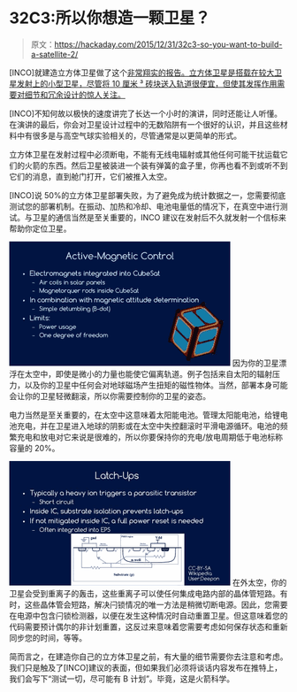 # 32C3:所以你想造一颗卫星？

> 原文：<https://hackaday.com/2015/12/31/32c3-so-you-want-to-build-a-satellite-2/>

[INCO]就建造立方体卫星做了这个[非常翔实的报告。立方体卫星是搭载在较大卫星发射上的小型卫星，尽管将 10 厘米 ³ 砖块送入轨道很便宜，但使其发挥作用需要对细节和冗余设计的惊人关注。](https://media.ccc.de/v/32c3-7341-so_you_want_to_build_a_satellite#video)

[INCO]不知何故以极快的速度讲完了长达一个小时的演讲，同时还能让人听懂。在演讲的最后，你会对卫星设计过程中的无数陷阱有一个很好的认识，并且这些材料中有很多是与高空气球实验相关的，尽管通常是以更简单的形式。

立方体卫星在发射过程中必须断电，不能有无线电辐射或其他任何可能干扰运载它们的火箭的东西。然后卫星被装进一个装有弹簧的盒子里，你再也看不到或听不到它们的消息，直到舱门打开，它们被推入太空。

[INCO]说 50%的立方体卫星部署失败，为了避免成为统计数据之一，您需要彻底测试您的部署机制。在振动、加热和冷却、电池电量低的情况下，在真空中进行测试。与卫星的通信当然是至关重要的，INCO 建议在发射后不久就发射一个信标来帮助你定位卫星。

[![satellite_2-shot0003](img/d075a44076d99a7ed6576aef80c746b5.png)](https://hackaday.com/wp-content/uploads/2015/12/satellite_2-shot0003.jpg) 因为你的卫星漂浮在太空中，即使是微小的力量也能使它偏离轨道。例子包括来自太阳的辐射压力，以及你的卫星中任何会对地球磁场产生扭矩的磁性物体。当然，部署本身可能会让你的卫星轻微翻滚，所以你需要控制你的卫星的姿态。

电力当然是至关重要的，在太空中这意味着太阳能电池。管理太阳能电池，给锂电池充电，并在卫星进入地球的阴影或在太空中失控翻滚时平滑电源循环。电池的频繁充电和放电对它来说是很难的，所以你要保持你的充电/放电周期低于电池标称容量的 20%。

[![mpv-shot0001](img/f7843bcff964f7690602246d0d458597.png)](https://hackaday.com/wp-content/uploads/2015/12/mpv-shot0001.jpg) 在外太空，你的卫星会受到重离子的轰击，这些重离子可以使任何集成电路内部的晶体管短路。有时，这些晶体管会短路，解决闩锁情况的唯一方法是稍微切断电源。因此，您需要在电源中包含闩锁检测器，以便在发生这种情况时自动重置卫星。但这意味着您的代码需要预计偶尔的非计划重置，这反过来意味着您需要考虑如何保存状态和重新同步您的时间，等等。

简而言之，在建造你自己的立方体卫星之前，有大量的细节需要你去注意和考虑。我们只是触及了[INCO]建议的表面，但如果我们必须将谈话内容发布在推特上，我们会写下“测试一切，尽可能有 B 计划”。毕竟，这是火箭科学。